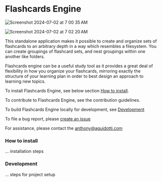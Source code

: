 # Flashcards Engine

![Screenshot 2024-07-02 at 7 00 35 AM](https://github.com/flashcards-engine/flashcards-engine/assets/11366716/bc984f68-e5d8-4f0f-832c-9b18e6cb48c2)

![Screenshot 2024-07-02 at 7 02 20 AM](https://github.com/flashcards-engine/flashcards-engine/assets/11366716/6c3c154f-6ad4-44fa-abaa-f074713aeab1)


This standalone application makes it possible to create and organize sets of 
flashcards to an arbitrary depth in a way which resembles a filesystem. You can 
create groupings of flashcard sets, and nest groupings within one another like 
folders.

Flashcards engine can be a useful study tool as it provides a great deal of
flexibility in how you organize your flashcards, mirroring exactly the 
structure of your learning plan in order to best design an approach to 
learning new topics.

To install Flashcards Engine, see below section [How to install](#how-to-install).

To contribute to Flashcards Engine, see the contribution guidelines.

To build Flashcards Engine locally for development, see [Development](#development)

To file a bug report, please [create an issue](https://github.com/flashcards-engine/flashcards-engine/issues/new?assignees=&labels=bug&projects=&template=bug_report.md&title=)

For assistance, please contact the anthony@aguidotti.com

### How to install

... installation steps

### Development

... steps for project setup
